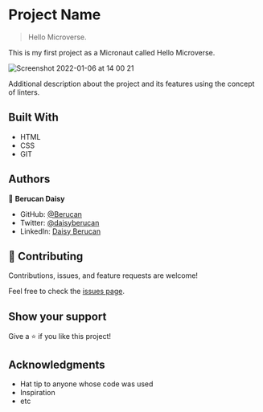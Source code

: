 
# Project Name

> Hello Microverse.

This is my first project as a Micronaut called Hello Microverse.

![Screenshot 2022-01-06 at 14 00 21](https://user-images.githubusercontent.com/92875711/148372950-cd0ed60e-f5d3-4b64-aaf8-15d65b81666d.png)



Additional description about the project and its features using the concept of linters.


## Built With

- HTML
- CSS
- GIT


## Authors

👤 **Berucan Daisy**

- GitHub: [@Berucan](https://github.com/Berucan)
- Twitter: [@daisyberucan](https://twitter.com/home)
- LinkedIn: [Daisy Berucan](https://www.linkedin.com/in/daisy-berucan-07949814b/)

## 🤝 Contributing

Contributions, issues, and feature requests are welcome!

Feel free to check the [issues page](../../issues/).

## Show your support

Give a ⭐️ if you like this project!

## Acknowledgments

- Hat tip to anyone whose code was used
- Inspiration
- etc

